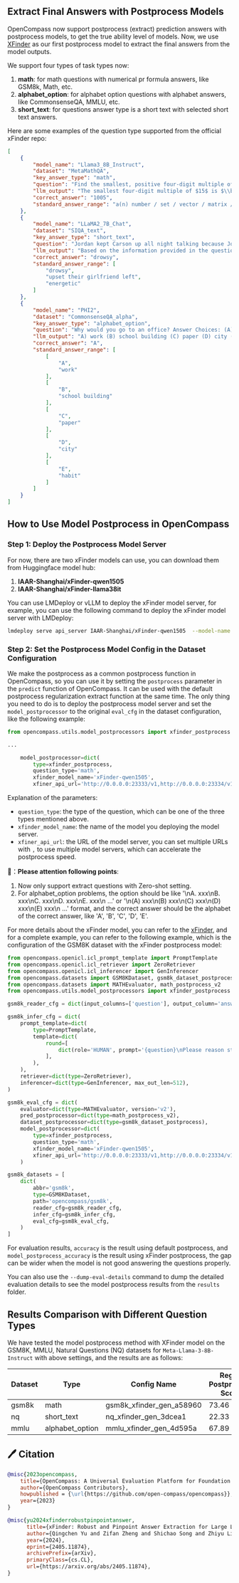 ## Extract Final Answers with Postprocess Models

OpenCompass now support postprocess (extract) prediction answers with postprocess models, to get the true ability level of models. Now, we use [XFinder](https://github.com/IAAR-Shanghai/xFinder) as our first postprocess model to extract the final answers from the model outputs.

We support four types of task types now:

1. **math**: for math questions with numerical pr formula answers, like GSM8k, Math, etc.
2. **alphabet_option**: for alphabet option questions with alphabet answers, like CommonsenseQA, MMLU, etc.
3. **short_text**: for questions answer type is a short text with selected short text answers.

Here are some examples of the question type supported from the official xFinder repo:

```json
[
    {
        "model_name": "Llama3_8B_Instruct",
        "dataset": "MetaMathQA",
        "key_answer_type": "math",
        "question": "Find the smallest, positive four-digit multiple of $15.$",
        "llm_output": "The smallest four-digit multiple of $15$ is $\\boxed{1005}.$",
        "correct_answer": "1005",
        "standard_answer_range": "a(n) number / set / vector / matrix / interval / expression / function / equation / inequality"
    },
    {
        "model_name": "LLaMA2_7B_Chat",
        "dataset": "SIQA_text",
        "key_answer_type": "short_text",
        "question": "Jordan kept Carson up all night talking because Jordan's girlfriend left them and they were quite upset. How would Carson feel as a result? Answer Choices: drowsy / upset their girlfriend left / energetic",
        "llm_output": "Based on the information provided in the question, Carson would likely feel upset because Jordan's girlfriend left them and they were quite upset. Therefore, the correct answer is (B) upset their girlfriend left.",
        "correct_answer": "drowsy",
        "standard_answer_range": [
            "drowsy",
            "upset their girlfriend left",
            "energetic"
        ]
    },
    {
        "model_name": "PHI2",
        "dataset": "CommonsenseQA_alpha",
        "key_answer_type": "alphabet_option",
        "question": "Why would you go to an office? Answer Choices: (A) work (B) school building (C) paper (D) city (E) habit",
        "llm_output": "A) work (B) school building (C) paper (D) city (E) habit\n\nExplanation:\n We are looking for a reason why someone would go to an office. The only answer choice that matches this is option A) work. Therefore, the correct answer is A) work.",
        "correct_answer": "A",
        "standard_answer_range": [
            [
                "A",
                "work"
            ],
            [
                "B",
                "school building"
            ],
            [
                "C",
                "paper"
            ],
            [
                "D",
                "city"
            ],
            [
                "E",
                "habit"
            ]
        ]
    }
]
```

## How to Use Model Postprocess in OpenCompass

### Step 1: Deploy the Postprocess Model Server

For now, there are two xFinder models can use, you can download them from Huggingface model hub:

1. **IAAR-Shanghai/xFinder-qwen1505**
2. **IAAR-Shanghai/xFinder-llama38it**

You can use LMDeploy or vLLM to deploy the xFinder model server, for example, you can use the following command to deploy the xFinder model server with LMDeploy:

```bash
lmdeploy serve api_server IAAR-Shanghai/xFinder-qwen1505  --model-name xFinder-qwen1505  --server-port 23333 --backend turbomind --tp 1
```

### Step 2: Set the Postprocess Model Config in the Dataset Configuration

We make the postprocess as a common postprocess function in OpenCompass, so you can use it by setting the `postprocess` parameter in the `predict` function of OpenCompass. It can be used with the default postprocess regularization extract function at the same time. The only thing you need to do is to deploy the postprocess model server and set the `model_postprocessor` to the original `eval_cfg` in the dataset configuration, like the following example:

```python
from opencompass.utils.model_postprocessors import xfinder_postprocess

...

    model_postprocessor=dict(
        type=xfinder_postprocess,
        question_type='math',
        xfinder_model_name='xFinder-qwen1505',
        xfiner_api_url='http://0.0.0.0:23333/v1,http://0.0.0.0:23334/v1')
```

Explanation of the parameters:

- `question_type`: the type of the question, which can be one of the three types mentioned above.
- `xfinder_model_name`: the name of the model you deploying the model server.
- `xfiner_api_url`: the URL of the model server, you can set multiple URLs with `,` to use multiple model servers, which can accelerate the postprocess speed.

📢：**Please attention following points**:

1. Now only support extract questions with Zero-shot setting.
2. For alphabet_option problems, the option should be like '\\nA. xxx\\nB. xxx\\nC. xxx\\nD. xxx\\nE. xxx\\n ...' or '\\n(A) xxx\\n(B) xxx\\n(C) xxx\\n(D) xxx\\n(E) xxx\\n ...' format, and the correct answer should be the alphabet of the correct answer, like 'A', 'B', 'C', 'D', 'E'.

For more details about the xFinder model, you can refer to the [xFinder](https://github.com/IAAR-Shanghai/xFinder), and for a complete example, you can refer to the following example, which is the configuration of the GSM8K dataset with the xFinder postprocess model:

```python
from opencompass.openicl.icl_prompt_template import PromptTemplate
from opencompass.openicl.icl_retriever import ZeroRetriever
from opencompass.openicl.icl_inferencer import GenInferencer
from opencompass.datasets import GSM8KDataset, gsm8k_dataset_postprocess, Gsm8kEvaluator
from opencompass.datasets import MATHEvaluator, math_postprocess_v2
from opencompass.utils.model_postprocessors import xfinder_postprocess

gsm8k_reader_cfg = dict(input_columns=['question'], output_column='answer')

gsm8k_infer_cfg = dict(
    prompt_template=dict(
        type=PromptTemplate,
        template=dict(
            round=[
                dict(role='HUMAN', prompt='{question}\nPlease reason step by step, and put your final answer within \\boxed{}.'),
            ],
        ),
    ),
    retriever=dict(type=ZeroRetriever),
    inferencer=dict(type=GenInferencer, max_out_len=512),
)

gsm8k_eval_cfg = dict(
    evaluator=dict(type=MATHEvaluator, version='v2'),
    pred_postprocessor=dict(type=math_postprocess_v2),
    dataset_postprocessor=dict(type=gsm8k_dataset_postprocess),
    model_postprocessor=dict(
        type=xfinder_postprocess,
        question_type='math',
        xfinder_model_name='xFinder-qwen1505',
        xfiner_api_url='http://0.0.0.0:23333/v1,http://0.0.0.0:23334/v1')
    )

gsm8k_datasets = [
    dict(
        abbr='gsm8k',
        type=GSM8KDataset,
        path='opencompass/gsm8k',
        reader_cfg=gsm8k_reader_cfg,
        infer_cfg=gsm8k_infer_cfg,
        eval_cfg=gsm8k_eval_cfg,
    )
]
```

For evaluation results, `accuracy` is the result using default postprocess, and `model_postprocess_accuracy` is the result using xFinder postprocess, the gap can be wider when the model is not good answering the questions properly.

You can also use the `--dump-eval-details` command to dump the detailed evaluation details to see the model postprocess results from the `results` folder.

## Results Comparison with Different Question Types

We have tested the model postprocess method with XFinder model on the GSM8K, MMLU, Natural Questions (NQ) datasets for `Meta-Llama-3-8B-Instruct` with above settings, and the results are as follows:

| Dataset | Type            | Config Name              | Regex Postprocess Score | Model Postprocess Score |
| ------- | --------------- | ------------------------ | ----------------------- | ----------------------- |
| gsm8k   | math            | gsm8k_xfinder_gen_a58960 | 73.46                   | 78.09                   |
| nq      | short_text      | nq_xfinder_gen_3dcea1    | 22.33                   | 37.53                   |
| mmlu    | alphabet_option | mmlu_xfinder_gen_4d595a  | 67.89                   | 67.93                   |

## 🖊️ Citation

```bibtex
@misc{2023opencompass,
    title={OpenCompass: A Universal Evaluation Platform for Foundation Models},
    author={OpenCompass Contributors},
    howpublished = {\url{https://github.com/open-compass/opencompass}},
    year={2023}
}

@misc{yu2024xfinderrobustpinpointanswer,
      title={xFinder: Robust and Pinpoint Answer Extraction for Large Language Models},
      author={Qingchen Yu and Zifan Zheng and Shichao Song and Zhiyu Li and Feiyu Xiong and Bo Tang and Ding Chen},
      year={2024},
      eprint={2405.11874},
      archivePrefix={arXiv},
      primaryClass={cs.CL},
      url={https://arxiv.org/abs/2405.11874},
}

```
